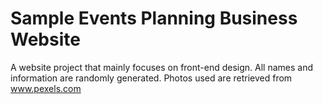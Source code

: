 # Sample Events Planning Business Website

A website project that mainly focuses on front-end design.
All names and information are randomly generated. Photos used are retrieved from www.pexels.com
